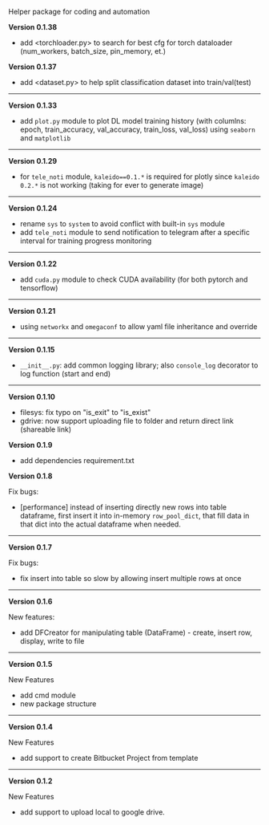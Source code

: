 Helper package for coding and automation

**Version 0.1.38**

+  add <torchloader.py> to search for best cfg for torch dataloader (num_workers, batch_size, pin_memory, et.)

**Version 0.1.37**

+  add <dataset.py> to help split classification dataset into train/val(test)
---
**Version 0.1.33**

+ add `plot.py` module to plot DL model training history (with columlns: epoch, train_accuracy, val_accuracy, train_loss, val_loss) using `seaborn` and `matplotlib`
---
**Version 0.1.29**

+ for `tele_noti` module, `kaleido==0.1.*` is required for plotly since `kaleido 0.2.*` is not working (taking for ever to generate image)
---
**Version 0.1.24**

+ rename `sys` to `system` to avoid conflict with built-in `sys` module
+ add `tele_noti` module to send notification to telegram after a specific interval for training progress monitoring
---
**Version 0.1.22**

+ add `cuda.py` module to check CUDA availability (for both pytorch and tensorflow)
---
**Version 0.1.21**

+ using `networkx` and `omegaconf` to allow yaml file inheritance and override
---
**Version 0.1.15**

+ `__init__.py`: add common logging library; also `console_log` decorator to log function (start and end)

---

**Version 0.1.10**

+ filesys: fix typo on "is_exit" to "is_exist"
+ gdrive: now support uploading file to folder and return direct link (shareable link)

**Version 0.1.9**

+ add dependencies requirement.txt

**Version 0.1.8**

Fix bugs:

+ [performance] instead of inserting directly new rows into table dataframe, first insert it into in-memory `row_pool_dict`, that fill data in that dict into the actual dataframe when needed.

---

**Version 0.1.7**

Fix bugs:

+ fix insert into table so slow by allowing insert multiple rows at once

---

**Version 0.1.6**

New features:

+ add DFCreator for manipulating table (DataFrame) - create, insert row, display, write to file

---

**Version 0.1.5**

New Features

+ add cmd module
+ new package structure

---

**Version 0.1.4**

New Features

+ add support to create Bitbucket Project from template

---

**Version 0.1.2**

New Features

+ add support to upload local to google drive.
